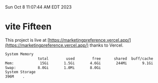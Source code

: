 Sun Oct  8 11:07:44 AM EDT 2023

# vite Fifteen


This project is live at [https://marketingpreference.vercel.app/](https://marketingpreference.vercel.app/) thanks to Vercel.

```bash
System Memory
               total        used        free      shared  buff/cache   available
Mem:            15Gi       1.5Gi       4.6Gi       244Mi       9.1Gi        13Gi
Swap:          8.0Gi       1.0Mi       8.0Gi
System Storage
396M	.
```
```bash
